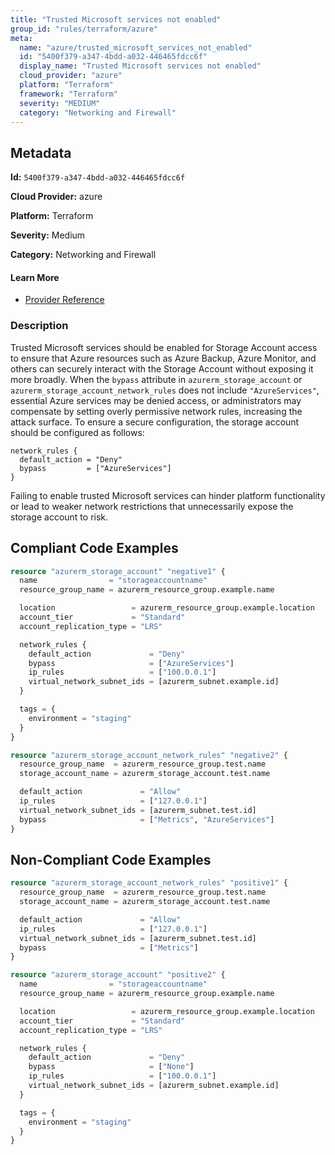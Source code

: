 ```yaml
---
title: "Trusted Microsoft services not enabled"
group_id: "rules/terraform/azure"
meta:
  name: "azure/trusted_microsoft_services_not_enabled"
  id: "5400f379-a347-4bdd-a032-446465fdcc6f"
  display_name: "Trusted Microsoft services not enabled"
  cloud_provider: "azure"
  platform: "Terraform"
  framework: "Terraform"
  severity: "MEDIUM"
  category: "Networking and Firewall"
---
```

## Metadata

**Id:** `5400f379-a347-4bdd-a032-446465fdcc6f`

**Cloud Provider:** azure

**Platform:** Terraform

**Severity:** Medium

**Category:** Networking and Firewall

#### Learn More

 - [Provider Reference](https://registry.terraform.io/providers/hashicorp/azurerm/latest/docs/resources/storage_account#bypass)

### Description

 Trusted Microsoft services should be enabled for Storage Account access to ensure that Azure resources such as Azure Backup, Azure Monitor, and others can securely interact with the Storage Account without exposing it more broadly. When the `bypass` attribute in `azurerm_storage_account` or `azurerm_storage_account_network_rules` does not include `"AzureServices"`, essential Azure services may be denied access, or administrators may compensate by setting overly permissive network rules, increasing the attack surface. To ensure a secure configuration, the storage account should be configured as follows:

```
network_rules {
  default_action = "Deny"
  bypass         = ["AzureServices"]
}
```

Failing to enable trusted Microsoft services can hinder platform functionality or lead to weaker network restrictions that unnecessarily expose the storage account to risk.


## Compliant Code Examples
```terraform
resource "azurerm_storage_account" "negative1" {
  name                = "storageaccountname"
  resource_group_name = azurerm_resource_group.example.name

  location                 = azurerm_resource_group.example.location
  account_tier             = "Standard"
  account_replication_type = "LRS"

  network_rules {
    default_action             = "Deny"
	bypass					   = ["AzureServices"]
    ip_rules                   = ["100.0.0.1"]
    virtual_network_subnet_ids = [azurerm_subnet.example.id]
  }

  tags = {
    environment = "staging"
  }
}

resource "azurerm_storage_account_network_rules" "negative2" {
  resource_group_name  = azurerm_resource_group.test.name
  storage_account_name = azurerm_storage_account.test.name

  default_action             = "Allow"
  ip_rules                   = ["127.0.0.1"]
  virtual_network_subnet_ids = [azurerm_subnet.test.id]
  bypass                     = ["Metrics", "AzureServices"]
}
```
## Non-Compliant Code Examples
```terraform
resource "azurerm_storage_account_network_rules" "positive1" {
  resource_group_name  = azurerm_resource_group.test.name
  storage_account_name = azurerm_storage_account.test.name

  default_action             = "Allow"
  ip_rules                   = ["127.0.0.1"]
  virtual_network_subnet_ids = [azurerm_subnet.test.id]
  bypass                     = ["Metrics"]
}

resource "azurerm_storage_account" "positive2" {
  name                = "storageaccountname"
  resource_group_name = azurerm_resource_group.example.name

  location                 = azurerm_resource_group.example.location
  account_tier             = "Standard"
  account_replication_type = "LRS"

  network_rules {
    default_action             = "Deny"
	bypass					   = ["None"]
    ip_rules                   = ["100.0.0.1"]
    virtual_network_subnet_ids = [azurerm_subnet.example.id]
  }

  tags = {
    environment = "staging"
  }
}
```